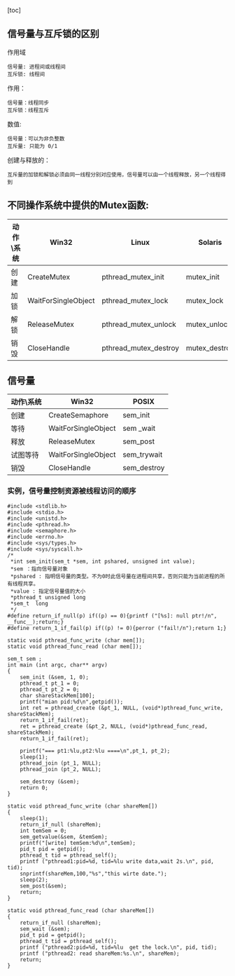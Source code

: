 

[toc]



## 信号量与互斥锁的区别
作用域

    信号量: 进程间或线程间
    互斥锁: 线程间
作用：

    信号量：线程同步
    互斥锁：线程互斥
数值:

    信号量：可以为非负整数
    互斥量: 只能为 0/1
创建与释放的：

    互斥量的加锁和解锁必须由同一线程分别对应使用，信号量可以由一个线程释放，另一个线程得到


## 不同操作系统中提供的Mutex函数:
动作\系统 | Win32 | Linux | Solaris
------|-------|-------|--------
创建 | CreateMutex | pthread_mutex_init | mutex_init
加锁 | WaitForSingleObject | pthread_mutex_lock | mutex_lock
解锁 | ReleaseMutex | pthread_mutex_unlock | mutex_unlock
销毁 | CloseHandle | pthread_mutex_destroy | mutex_destroy

## 信号量

动作\系统 | Win32 | POSIX 
------|-------|-------
创建 | CreateSemaphore | sem_init 
等待 | WaitForSingleObject | sem _wait 
释放 | ReleaseMutex | sem_post 
试图等待 | WaitForSingleObject | sem_trywait 
销毁 | CloseHandle | sem_destroy


### 实例，信号量控制资源被线程访问的顺序

```
#include <stdlib.h>
#include <stdio.h>
#include <unistd.h>
#include <pthread.h>
#include <semaphore.h>
#include <errno.h>
#include <sys/types.h>
#include <sys/syscall.h>
/*     
 *int sem_init(sem_t *sem, int pshared, unsigned int value);
 *sem ：指向信号量对象
 *pshared : 指明信号量的类型。不为0时此信号量在进程间共享，否则只能为当前进程的所有线程共享。
 *value : 指定信号量值的大小
 *pthread_t unsigned long
 *sem_t  long
 */
#define return_if_null(p) if((p) == 0){printf ("[%s]: null ptr!/n", __func__);return;}
#define return_1_if_fail(p) if((p) != 0){perror ("fail!/n");return 1;}

static void pthread_func_write (char mem[]);
static void pthread_func_read (char mem[]);

sem_t sem ;
int main (int argc, char** argv)
{
    sem_init (&sem, 1, 0);
    pthread_t pt_1 = 0;
    pthread_t pt_2 = 0;
    char shareStackMem[100];
    printf("mian pid:%d\n",getpid());
    int ret = pthread_create (&pt_1, NULL, (void*)pthread_func_write, shareStackMem);
    return_1_if_fail(ret);
    ret = pthread_create (&pt_2, NULL, (void*)pthread_func_read, shareStackMem);
    return_1_if_fail(ret);

    printf("=== pt1:%lu,pt2:%lu ====\n",pt_1, pt_2);
    sleep(1);
    pthread_join (pt_1, NULL);
    pthread_join (pt_2, NULL);

    sem_destroy (&sem);
    return 0;
}

static void pthread_func_write (char shareMem[])
{
    sleep(1);
    return_if_null (shareMem);
    int temSem = 0;
    sem_getvalue(&sem, &temSem);
    printf("[write] temSem:%d\n",temSem);
    pid_t pid = getpid();
    pthread_t tid = pthread_self();
    printf ("pthread1:pid=%d, tid=%lu write data,wait 2s.\n", pid, tid);
    snprintf(shareMem,100,"%s","this wirte date.");
    sleep(2);
    sem_post(&sem);
    return;
}

static void pthread_func_read (char shareMem[])
{
    return_if_null (shareMem);
    sem_wait (&sem);
    pid_t pid = getpid();
    pthread_t tid = pthread_self();
    printf ("pthread2:pid=%d, tid=%lu  get the lock.\n", pid, tid);
    printf ("pthread2: read shareMem:%s.\n", shareMem);
    return;
}


```

